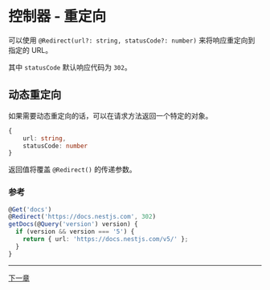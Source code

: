 # 控制器 - 重定向

可以使用 `@Redirect(url?: string, statusCode?: number)` 来将响应重定向到指定的 URL。

其中 `statusCode` 默认响应代码为 `302`。

## 动态重定向

如果需要动态重定向的话，可以在请求方法返回一个特定的对象。
```ts
{
    url: string,
    statusCode: number
}
```
返回值将覆盖 `@Redirect()` 的传递参数。

### 参考

```ts
@Get('docs')
@Redirect('https://docs.nestjs.com', 302)
getDocs(@Query('version') version) {
  if (version && version === '5') {
    return { url: 'https://docs.nestjs.com/v5/' };
  }
}
```

---

[下一章](./Controller-Sub-Domian-Router.md)
